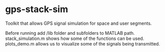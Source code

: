 # gps-stack-sim

Toolkit that allows GPS signal simulation for space and user segments. 

Before running add /lib folder and subfolders to MATLAB path.  
stack_simulation.m shows how some of the functions can be used.  
plots_demo.m allows us to visualize some of the signals being transmitted.  
